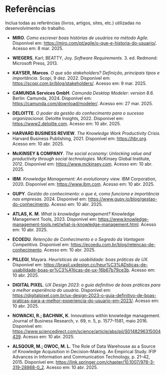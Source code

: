 # Referências

Inclua todas as referências (livros, artigos, sites, etc.) utilizadas no desenvolvimento do trabalho.

- **MIRO**. *Como escrever boas histórias de usuários no método Agile.* Disponível em: <https://miro.com/pt/agile/o-que-e-historia-do-usuario/>. Acesso em: 8 mar. 2025.

- **WIEGERS**, Karl; BEATTY, Joy. *Software Requirements.* 3. ed. Redmond: Microsoft Press, 2013.

- **KAYSER, Marcos**. *O que são stakeholders? Definição, principais tipos e importância.* Scopi, 9 dez. 2022. Disponível em: <https://scopi.com.br/blog/stakeholders/>. Acesso em: 9 mar. 2025.

- **CAMUNDA Services GmbH**. *Camunda Desktop Modeler: version 8.6.* Berlin: Camunda, 2024. Disponível em: <https://camunda.com/download/modeler/>. Acesso em: 27 mar. 2025.

- **DELOITTE**. *O poder da gestão do conhecimento para o sucesso organizacional.* Deloitte Insights, 2022. Disponível em: <https://www2.deloitte.com>. Acesso em: 10 abr. 2025.

- **HARVARD BUSINESS REVIEW**. *The Knowledge Work Productivity Crisis.* Harvard Business Publishing, 2021. Disponível em: <https://hbr.org>. Acesso em: 10 abr. 2025.

- **McKINSEY & COMPANY**. *The social economy: Unlocking value and productivity through social technologies.* McKinsey Global Institute, 2012. Disponível em: <https://www.mckinsey.com>. Acesso em: 10 abr. 2025.

- **IBM**. *Knowledge Management: An evolutionary view.* IBM Corporation, 2020. Disponível em: <https://www.ibm.com>. Acesso em: 10 abr. 2025.

- **GUPY**. *Gestão do conhecimento: o que é, como funciona e importância nas empresas.* 2024. Disponível em: <https://www.gupy.io/blog/gestao-do-conhecimento>. Acesso em: 10 abr. 2025.

- **ATLAS, K. M**. *What is knowledge management?* Knowledge Management Tools, 2023. Disponível em: <https://www.knowledge-management-tools.net/what-is-knowledge-management.html>. Acesso em: 10 abr. 2025.

- **ECOEDU**. *Retenção de Conhecimento e o Segredo da Vantagem Competitiva.* Disponível em: <https://ecoedu.com.br/blog/retencao-de-conhecimento>. Acesso em: 10 abr. 2025.

- **PILLEGI**, Mayara. *Heurísticas de usabilidade: boas práticas de UX.* Disponível em: <https://brasil.uxdesign.cc/heur%C3%ADsticas-de-usabilidade-boas-pr%C3%A1ticas-de-ux-16b67b79ce3b>. Acesso em: 10 abr. 2025.

- **DIGITAL PIXEL**. *UX Design 2023: o guia definitivo de boas práticas para a melhor experiência do usuário.* Disponível em: <https://digitalpixel.com.br/ux-design-2023-o-guia-definitivo-de-boas-praticas-para-a-melhor-experiencia-do-usuario-em-2023/>. Acesso em: 10 abr. 2025.

- **NOWACKI, R.; BACHNIK, K**. Innovations within knowledge management. Journal of Business Research, v. 69, n. 5, p. 1577–1581, maio 2016. Disponível em: <https://www.sciencedirect.com/science/article/abs/pii/S0148296315004439‌>. Acesso em: 10 abr. 2025.

- **ALSQOUR, M.; OWOC, M. L.** The Role of Data Warehouse as a Source of Knowledge Acquisition in Decision-Making. An Empirical Study. IFIP Advances in Information and Communication Technology, p. 21–42, 2015. Disponível em: ‌<https://link.springer.com/chapter/10.1007/978-3-319-28868-0_2>. Acesso em: 10 abr. 2025.




